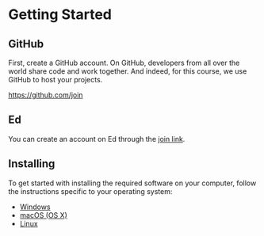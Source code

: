 # Getting Started

## GitHub

First, create a GitHub account. On GitHub, developers from all over the world share code and work together. And indeed, for this course, we use GitHub to host your projects.

<https://github.com/join>


## Ed

You can create an account on Ed through the [join link](https://edstem.org/us/join/5m2rPr).


## Installing

To get started with installing the required software on your computer, follow the instructions specific to your operating system:

- [Windows](/install/windows)
- [macOS (OS X)](/install/macos)
- [Linux](/install/linux)
